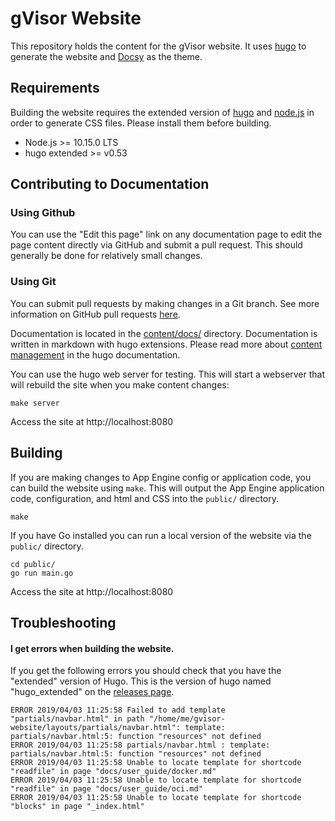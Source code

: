 # gVisor Website

This repository holds the content for the gVisor website. It uses
[hugo](https://gohugo.io/) to generate the website and
[Docsy](https://github.com/google/docsy) as the theme. 

## Requirements

Building the website requires the extended version of
[hugo](https://gohugo.io/) and [node.js](https://nodejs.org/) in order to
generate CSS files. Please install them before building.

- Node.js >= 10.15.0 LTS
- hugo extended >= v0.53

## Contributing to Documentation

### Using Github

You can use the "Edit this page" link on any documentation page to edit the
page content directly via GitHub and submit a pull request. This should
generally be done for relatively small changes.

### Using Git

You can submit pull requests by making changes in a Git branch. See more
information on GitHub pull requests
[here](https://help.github.com/en/articles/about-pull-requests).

Documentation is located in the [content/docs/](content/docs/) directory.
Documentation is written in markdown with hugo extensions. Please read more
about [content management](https://gohugo.io/categories/content-management) in
the hugo documentation.

You can use the hugo web server for testing. This will start a webserver that
will rebuild the site when you make content changes:

```
make server
```

Access the site at http://localhost:8080

## Building

If you are making changes to App Engine config or application code, you can
build the website using `make`. This will output the App Engine application
code, configuration, and html and CSS into the `public/` directory.

```
make
```

If you have Go installed you can run a local version of the website via the
`public/` directory.

```
cd public/
go run main.go
```

Access the site at http://localhost:8080

## Troubleshooting

#### I get errors when building the website.

If you get the following errors you should check that you have the "extended"
version of Hugo. This is the version of hugo named "hugo\_extended" on the
[releases page](https://github.com/gohugoio/hugo/releases).

```
ERROR 2019/04/03 11:25:58 Failed to add template "partials/navbar.html" in path "/home/me/gvisor-website/layouts/partials/navbar.html": template: partials/navbar.html:5: function "resources" not defined
ERROR 2019/04/03 11:25:58 partials/navbar.html : template: partials/navbar.html:5: function "resources" not defined
ERROR 2019/04/03 11:25:58 Unable to locate template for shortcode "readfile" in page "docs/user_guide/docker.md"
ERROR 2019/04/03 11:25:58 Unable to locate template for shortcode "readfile" in page "docs/user_guide/oci.md"
ERROR 2019/04/03 11:25:58 Unable to locate template for shortcode "blocks" in page "_index.html"
```
